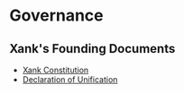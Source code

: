 # Governance

## Xank's Founding Documents

- [Xank Constitution](https://github.com/xankmoney/governance/blob/master/xank-constitution.md)
- [Declaration of Unification](https://github.com/xankmoney/governance/blob/master/xank-declaration-of-unification.md)

